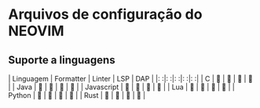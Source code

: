 # Arquivos de configuração do NEOVIM

## Suporte a linguagens

| Linguagem     | Formatter | Linter    | LSP   | DAP   |
|:             :|:         :|:         :|:     :|:     :|
| C             |          |          |      |      |
| Java          |          |          |      |      |
| Javascript    |          |          |      |      |
| Lua           |          |          |      |      |
| Python        |          |          |      |      |
| Rust          |          |          |      |      |

